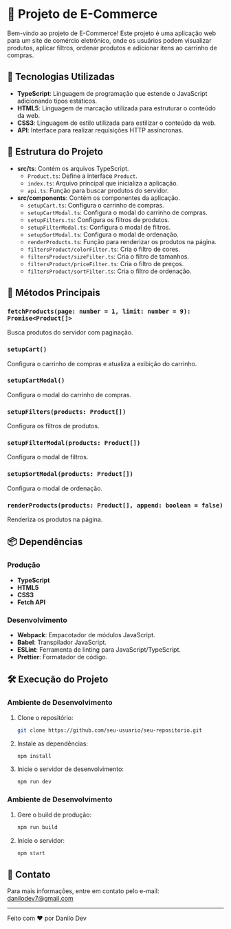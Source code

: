 # 🛒 Projeto de E-Commerce

Bem-vindo ao projeto de E-Commerce! Este projeto é uma aplicação web para um site de comércio eletrônico, onde os usuários podem visualizar produtos, aplicar filtros, ordenar produtos e adicionar itens ao carrinho de compras.

## 🚀 Tecnologias Utilizadas

- **TypeScript**: Linguagem de programação que estende o JavaScript adicionando tipos estáticos.
- **HTML5**: Linguagem de marcação utilizada para estruturar o conteúdo da web.
- **CSS3**: Linguagem de estilo utilizada para estilizar o conteúdo da web.
- **API**: Interface para realizar requisições HTTP assíncronas.

## 📂 Estrutura do Projeto

- **src/ts**: Contém os arquivos TypeScript.
  - `Product.ts`: Define a interface `Product`.
  - `index.ts`: Arquivo principal que inicializa a aplicação.
  - `api.ts`: Função para buscar produtos do servidor.
- **src/components**: Contém os componentes da aplicação.
  - `setupCart.ts`: Configura o carrinho de compras.
  - `setupCartModal.ts`: Configura o modal do carrinho de compras.
  - `setupFilters.ts`: Configura os filtros de produtos.
  - `setupFilterModal.ts`: Configura o modal de filtros.
  - `setupSortModal.ts`: Configura o modal de ordenação.
  - `renderProducts.ts`: Função para renderizar os produtos na página.
  - `filtersProduct/colorFilter.ts`: Cria o filtro de cores.
  - `filtersProduct/sizeFilter.ts`: Cria o filtro de tamanhos.
  - `filtersProduct/priceFilter.ts`: Cria o filtro de preços.
  - `filtersProduct/sortFilter.ts`: Cria o filtro de ordenação.

## 📜 Métodos Principais

### `fetchProducts(page: number = 1, limit: number = 9): Promise<Product[]>`
Busca produtos do servidor com paginação.

### `setupCart()`
Configura o carrinho de compras e atualiza a exibição do carrinho.

### `setupCartModal()`
Configura o modal do carrinho de compras.

### `setupFilters(products: Product[])`
Configura os filtros de produtos.

### `setupFilterModal(products: Product[])`
Configura o modal de filtros.

### `setupSortModal(products: Product[])`
Configura o modal de ordenação.

### `renderProducts(products: Product[], append: boolean = false)`
Renderiza os produtos na página.

## 📦 Dependências

### Produção
- **TypeScript**
- **HTML5**
- **CSS3**
- **Fetch API**

### Desenvolvimento
- **Webpack**: Empacotador de módulos JavaScript.
- **Babel**: Transpilador JavaScript.
- **ESLint**: Ferramenta de linting para JavaScript/TypeScript.
- **Prettier**: Formatador de código.

## 🛠️ Execução do Projeto

### Ambiente de Desenvolvimento

1. Clone o repositório:
   ```bash
   git clone https://github.com/seu-usuario/seu-repositorio.git

2. Instale as dependências:
   ```bash
   npm install

3. Inicie o servidor de desenvolvimento:
   ```bash
   npm run dev

### Ambiente de Desenvolvimento   

1. Gere o build de produção:
   ```bash
   npm run build

2. Inicie o servidor:
   ```bash
   npm start

## 📧 Contato

Para mais informações, entre em contato pelo e-mail: [danilodev7@gmail.com](mailto:danilodev7@gmail.com)

---

Feito com ❤️ por Danilo Dev

